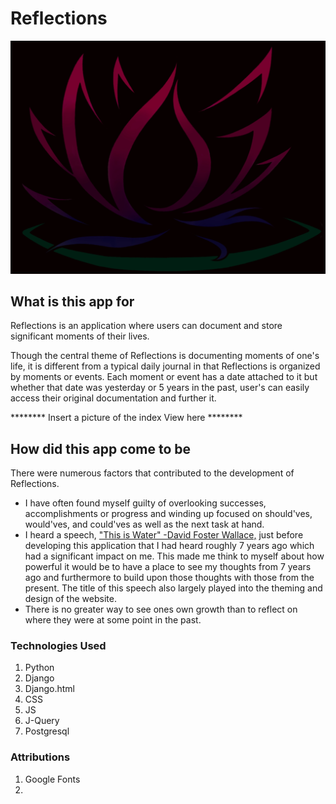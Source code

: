 # Reflections

![Application Logo](main_app/static/images/ReflectionsLogo.jpeg)

## What is this app for 

Reflections is an application where users can document and store significant moments of their lives. 

Though the central theme of Reflections is documenting moments of one's life, it is different from a typical daily journal in that Reflections is organized by moments or events. Each moment or event has a date attached to it but whether that date was yesterday or 5 years in the past, user's can easily access their original documentation and further it. 

********        Insert a picture of the index View here ********

## How did this app come to be
There were numerous factors that contributed to the development of Reflections. 

- I have often found myself guilty of overlooking successes, accomplishments or progress and winding up focused on should'ves, would'ves, and could'ves as well as the next task at hand. 
- I heard a speech, ["This is Water" -David Foster Wallace,](https://www.youtube.com/watch?v=8CrOL-ydFMI) just before developing this application that I had heard roughly 7 years ago which had a significant impact on me. This made me think to myself about how powerful it would be to have a place to see my thoughts from 7 years ago and furthermore to build upon those thoughts with those from the present. The title of this speech also largely played into the theming and design of the website. 
- There is no greater way to see ones own growth than to reflect on where they were at some point in the past. 


### Technologies Used
1. Python
2. Django
3. Django.html
4. CSS
5. JS
6. J-Query
7. Postgresql

### Attributions
1. Google Fonts 
2. 
















